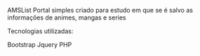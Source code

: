 AMSList
Portal simples criado para estudo em que se é salvo as informações de animes, mangas e series

Tecnologias utilizadas:

Bootstrap
Jquery
PHP
